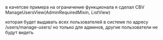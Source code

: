 в качетсве примера на ограничение функционала я сделал CBV ManageUsersView(AdminRequiredMixin, ListView)

которая будет выдавать всех пользователей в системе по адресу /users/manage-users/
но только для админов, другие пользователи не будут видеть
